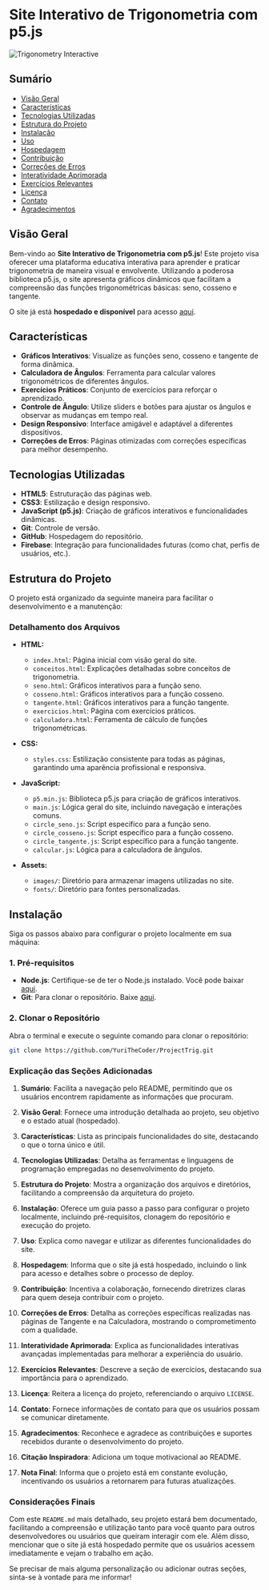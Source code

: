 # Site Interativo de Trigonometria com p5.js

![Trigonometry Interactive](https://static.todamateria.com.br/upload/58/58/5858462cccfdc-circulo-trigonometrico.jpg)

## Sumário

- [Visão Geral](#visão-geral)
- [Características](#características)
- [Tecnologias Utilizadas](#tecnologias-utilizadas)
- [Estrutura do Projeto](#estrutura-do-projeto)
- [Instalação](#instalação)
- [Uso](#uso)
- [Hospedagem](#hospedagem)
- [Contribuição](#contribuição)
- [Correções de Erros](#correções-de-erros)
- [Interatividade Aprimorada](#interatividade-aprimorada)
- [Exercícios Relevantes](#exercícios-relevantes)
- [Licença](#licença)
- [Contato](#contato)
- [Agradecimentos](#agradecimentos)

## Visão Geral

Bem-vindo ao **Site Interativo de Trigonometria com p5.js**! Este projeto visa oferecer uma plataforma educativa interativa para aprender e praticar trigonometria de maneira visual e envolvente. Utilizando a poderosa biblioteca p5.js, o site apresenta gráficos dinâmicos que facilitam a compreensão das funções trigonométricas básicas: seno, cosseno e tangente.

O site já está **hospedado e disponível** para acesso [aqui](https://yuribmartins.dev).

## Características

- **Gráficos Interativos**: Visualize as funções seno, cosseno e tangente de forma dinâmica.
- **Calculadora de Ângulos**: Ferramenta para calcular valores trigonométricos de diferentes ângulos.
- **Exercícios Práticos**: Conjunto de exercícios para reforçar o aprendizado.
- **Controle de Ângulo**: Utilize sliders e botões para ajustar os ângulos e observar as mudanças em tempo real.
- **Design Responsivo**: Interface amigável e adaptável a diferentes dispositivos.
- **Correções de Erros**: Páginas otimizadas com correções específicas para melhor desempenho.

## Tecnologias Utilizadas

- **HTML5**: Estruturação das páginas web.
- **CSS3**: Estilização e design responsivo.
- **JavaScript (p5.js)**: Criação de gráficos interativos e funcionalidades dinâmicas.
- **Git**: Controle de versão.
- **GitHub**: Hospedagem do repositório.
- **Firebase**: Integração para funcionalidades futuras (como chat, perfis de usuários, etc.).

## Estrutura do Projeto

O projeto está organizado da seguinte maneira para facilitar o desenvolvimento e a manutenção:


### Detalhamento dos Arquivos

- **HTML:**
  - `index.html`: Página inicial com visão geral do site.
  - `conceitos.html`: Explicações detalhadas sobre conceitos de trigonometria.
  - `seno.html`: Gráficos interativos para a função seno.
  - `cosseno.html`: Gráficos interativos para a função cosseno.
  - `tangente.html`: Gráficos interativos para a função tangente.
  - `exercicios.html`: Página com exercícios práticos.
  - `calculadora.html`: Ferramenta de cálculo de funções trigonométricas.

- **CSS:**
  - `styles.css`: Estilização consistente para todas as páginas, garantindo uma aparência profissional e responsiva.

- **JavaScript:**
  - `p5.min.js`: Biblioteca p5.js para criação de gráficos interativos.
  - `main.js`: Lógica geral do site, incluindo navegação e interações comuns.
  - `circle_seno.js`: Script específico para a função seno.
  - `circle_cosseno.js`: Script específico para a função cosseno.
  - `circle_tangente.js`: Script específico para a função tangente.
  - `calcular.js`: Lógica para a calculadora de ângulos.

- **Assets:**
  - `images/`: Diretório para armazenar imagens utilizadas no site.
  - `fonts/`: Diretório para fontes personalizadas.

## Instalação

Siga os passos abaixo para configurar o projeto localmente em sua máquina:

### 1. Pré-requisitos

- **Node.js**: Certifique-se de ter o Node.js instalado. Você pode baixar [aqui](https://nodejs.org/).
- **Git**: Para clonar o repositório. Baixe [aqui](https://git-scm.com/).

### 2. Clonar o Repositório

Abra o terminal e execute o seguinte comando para clonar o repositório:

```bash
git clone https://github.com/YuriTheCoder/ProjectTrig.git


```









### Explicação das Seções Adicionadas

1. **Sumário**: Facilita a navegação pelo README, permitindo que os usuários encontrem rapidamente as informações que procuram.

2. **Visão Geral**: Fornece uma introdução detalhada ao projeto, seu objetivo e o estado atual (hospedado).

3. **Características**: Lista as principais funcionalidades do site, destacando o que o torna único e útil.

4. **Tecnologias Utilizadas**: Detalha as ferramentas e linguagens de programação empregadas no desenvolvimento do projeto.

5. **Estrutura do Projeto**: Mostra a organização dos arquivos e diretórios, facilitando a compreensão da arquitetura do projeto.

6. **Instalação**: Oferece um guia passo a passo para configurar o projeto localmente, incluindo pré-requisitos, clonagem do repositório e execução do projeto.

7. **Uso**: Explica como navegar e utilizar as diferentes funcionalidades do site.

8. **Hospedagem**: Informa que o site já está hospedado, incluindo o link para acesso e detalhes sobre o processo de deploy.

9. **Contribuição**: Incentiva a colaboração, fornecendo diretrizes claras para quem deseja contribuir com o projeto.

10. **Correções de Erros**: Detalha as correções específicas realizadas nas páginas de Tangente e na Calculadora, mostrando o comprometimento com a qualidade.

11. **Interatividade Aprimorada**: Explica as funcionalidades interativas avançadas implementadas para melhorar a experiência do usuário.

12. **Exercícios Relevantes**: Descreve a seção de exercícios, destacando sua importância para o aprendizado.

13. **Licença**: Reitera a licença do projeto, referenciando o arquivo `LICENSE`.

14. **Contato**: Fornece informações de contato para que os usuários possam se comunicar diretamente.

15. **Agradecimentos**: Reconhece e agradece as contribuições e suportes recebidos durante o desenvolvimento do projeto.

16. **Citação Inspiradora**: Adiciona um toque motivacional ao README.

17. **Nota Final**: Informa que o projeto está em constante evolução, incentivando os usuários a retornarem para futuras atualizações.

### Considerações Finais

Com este `README.md` mais detalhado, seu projeto estará bem documentado, facilitando a compreensão e utilização tanto para você quanto para outros desenvolvedores ou usuários que queiram interagir com ele. Além disso, mencionar que o site já está hospedado permite que os usuários acessem imediatamente e vejam o trabalho em ação.

Se precisar de mais alguma personalização ou adicionar outras seções, sinta-se à vontade para me informar!

